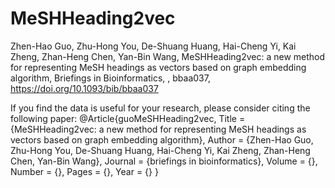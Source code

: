 # MeSHHeading2vec
Zhen-Hao Guo, Zhu-Hong You, De-Shuang Huang, Hai-Cheng Yi, Kai Zheng, Zhan-Heng Chen, Yan-Bin Wang, MeSHHeading2vec: a new method for representing MeSH headings as vectors based on graph embedding algorithm, Briefings in Bioinformatics, , bbaa037, https://doi.org/10.1093/bib/bbaa037

If you find the data is useful for your research, please consider citing the following paper:
@Article{guoMeSHHeading2vec,
  Title                    = {MeSHHeading2vec: a new method for representing MeSH headings as vectors based on graph embedding algorithm},
  Author                   = {Zhen-Hao Guo, Zhu-Hong You, De-Shuang Huang, Hai-Cheng Yi, Kai Zheng, Zhan-Heng Chen, Yan-Bin Wang},
  Journal                  = {briefings in bioinformatics},
  Volume                   = {},
  Number                   = {},
  Pages                    = {},
  Year                     = {}
}
